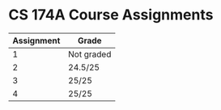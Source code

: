 # CS 174A Course Assignments

| Assignment | Grade |
|------------|-------|
| 1          |  Not graded     |
| 2          |    24.5/25   |
| 3          |     25/25  |
| 4          |       25/25|
